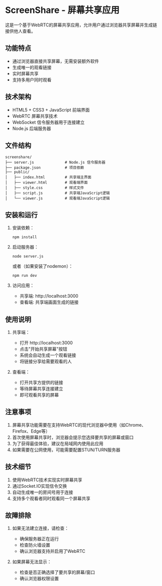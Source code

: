 # ScreenShare - 屏幕共享应用

这是一个基于WebRTC的屏幕共享应用，允许用户通过浏览器共享屏幕并生成链接供他人查看。

## 功能特点

- 通过浏览器直接共享屏幕，无需安装额外软件
- 生成唯一的观看链接
- 实时屏幕共享
- 支持多用户同时观看

## 技术架构

- HTML5 + CSS3 + JavaScript 前端界面
- WebRTC 屏幕共享技术
- WebSocket 信令服务器用于连接建立
- Node.js 后端服务器

## 文件结构

```
screenshare/
├── server.js              # Node.js 信令服务器
├── package.json           # 项目依赖
├── public/
│   ├── index.html         # 共享端主界面
│   ├── viewer.html        # 观看端界面
│   ├── style.css          # 样式文件
│   ├── script.js          # 共享端JavaScript逻辑
│   └── viewer.js          # 观看端JavaScript逻辑
```

## 安装和运行

1. 安装依赖：
   ```
   npm install
   ```

2. 启动服务器：
   ```
   node server.js
   ```
   或者（如果安装了nodemon）：
   ```
   npm run dev
   ```

3. 访问应用：
   - 共享端: http://localhost:3000
   - 查看端: 共享端画面生成的链接

## 使用说明

1. 共享端：
   - 打开 http://localhost:3000
   - 点击"开始共享屏幕"按钮
   - 系统会自动生成一个观看链接
   - 将链接分享给需要观看的人

2. 查看端：
   - 打开共享方提供的链接
   - 等待屏幕共享连接建立
   - 即可观看共享的屏幕

## 注意事项

1. 屏幕共享功能需要在支持WebRTC的现代浏览器中使用（如Chrome、Firefox、Edge等）
2. 首次使用屏幕共享时，浏览器会提示您选择要共享的屏幕或窗口
3. 为了获得最佳体验，建议在局域网内使用此应用
4. 如果需要在公网使用，可能需要配置STUN/TURN服务器

## 技术细节

1. 使用WebRTC技术实现实时屏幕共享
2. 通过Socket.IO实现信令交换
3. 自动生成唯一的房间号用于连接
4. 支持多个观看者同时观看同一个屏幕共享

## 故障排除

1. 如果无法建立连接，请检查：
   - 确保服务器正在运行
   - 检查防火墙设置
   - 确认浏览器支持并启用了WebRTC

2. 如果屏幕无法显示：
   - 检查是否正确选择了要共享的屏幕/窗口
   - 确认浏览器权限设置
